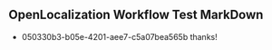## OpenLocalization Workflow Test MarkDown
* 050330b3-b05e-4201-aee7-c5a07bea565b thanks!

<!--HONumber=Aug16_HO1-->


